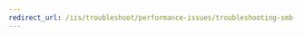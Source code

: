 ```yaml
---
redirect_url: /iis/troubleshoot/performance-issues/troubleshooting-smb-netbios-fcn-limit-issues-with-remote-content
---
```

